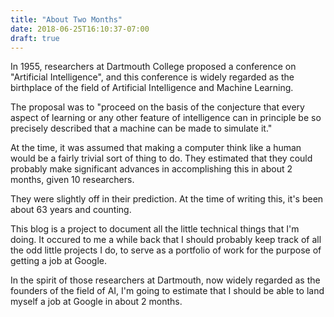 ```yaml
---
title: "About Two Months"
date: 2018-06-25T16:10:37-07:00
draft: true
---
```


In 1955, researchers at Dartmouth College proposed a conference on "Artificial Intelligence", and this conference is widely regarded as the birthplace of the field of Artificial Intelligence and Machine Learning.

The proposal was to "proceed on the basis of the conjecture that every aspect of learning or any other feature of intelligence can in principle be so precisely described that a machine can be made to simulate it."

At the time, it was assumed that making a computer think like a human would be a fairly trivial sort of thing to do. They estimated that they could probably make significant advances in accomplishing this in about 2 months, given 10 researchers.

They were slightly off in their prediction. At the time of writing this, it's been about 63 years and counting.

This blog is a project to document all the little technical things that I'm doing. It occured to me a while back that I should probably keep track of all the odd little projects I do, to serve as a portfolio of work for the purpose of getting a job at Google.

In the spirit of those researchers at Dartmouth, now widely regarded as the founders of the field of AI, I'm going to estimate that I should be able to land myself a job at Google in about 2 months.

